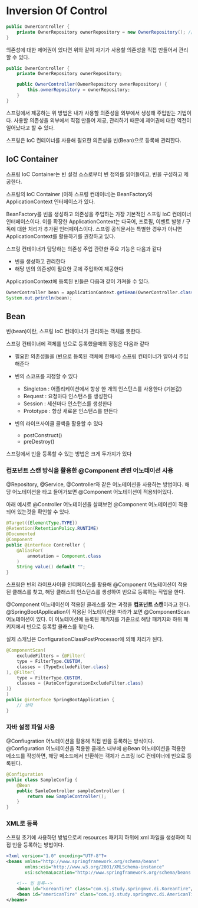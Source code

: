 # Inversion Of Control
```java
public OwnerController {
    private OwnerRepository ownerRepository = new OwnerRepository(); // 직접 만들어 주입
}
```
의존성에 대한 제어권이 있다면 위와 같이 자기가 사용할 의존성을 직접 만들어서 관리할 수 있다.

```java
public OwnerController {
    private OwnerRepository ownerRepository;

    public OwnerController(OwnerRepository ownerRepository) {
        this.ownerRepository = ownerRepository;
    }
}

```
스프링에서 제공하는 위 방법은 내가 사용할 의존성을 외부에서 생성해 주입받는 기법이다. 사용할 의존성을 외부에서 직접 만들어 제공, 관리하기 때문에 제어권에 대한 역전이 일어났다고 할 수 있다.

스프링은 IoC 컨테이너를 사용해 필요한 의존성을 빈(Bean)으로 등록해 관리한다. 

## IoC Container

스프링 IoC Container는 빈 설정 소스로부터 빈 정의를 읽어들이고, 빈을 구성하고 제공한다.

스프링의 IoC Container (이하 스프링 컨테이너)는 BeanFactory와 ApplicationContext 인터페이스가 있다.

BeanFactory를 빈을 생성하고 의존성을 주입하는 가장 기본적인 스프링 IoC 컨테이너 인터페이스이다. 이를 확장한 ApplicationContext는 다국어, 프로필, 이벤트 발행 / 구독에 대한 처리가 추가된 인터페이스이다. 스프링 공식문서는 특별한 경우가 아니면 ApplicationContext를 활용하기를 권장하고 있다.

스프링 컨테이너가 담당하는 의존성 주입 관련한 주요 기능은 다음과 같다
- 빈을 생성하고 관리한다 
- 해당 빈의 의존성이 필요한 곳에 주입하여 제공한다

ApplicationContext에 등록된 빈들은 다음과 같이 가져올 수 있다.
```java
OwnerController bean = applicationContext.getBean(OwnerController.class);
System.out.println(bean);
```

## Bean
빈(bean)이란, 스프링 IoC 컨테이너가 관리하는 객체를 뜻한다. 

스프링 컨테이너에 객체를 빈으로 등록했을때의 장점은 다음과 같다
- 필요한 의존성들을 (빈으로 등록된 객체에 한해서) 스프링 컨테이너가 알아서 주입해준다
- 빈의 스코프를 지정할 수 있다
    - Singleton : 어플리케이션에서 항상 한 개의 인스턴스를 사용한다 (기본값)
    - Request : 요청마다 인스턴스를 생성한다
    - Session : 세션마다 인스턴스를 생성한다
    - Prototype : 항상 새로운 인스턴스를 만든다

- 빈의 라이프사이클 콜백을 활용할 수 있다
    - postConstruct()
    - preDestroy()

스프링에서 빈을 등록할 수 있는 방법은 크게 두가지가 있다

### 컴포넌트 스캔 방식을 활용한 @Component 관련 어노테이션 사용 
@Repository, @Service, @Controller와 같은 어노테이션을 사용하는 방법이다. 해당 어노테이션을 타고 들어가보면 @Component 어노테이션이 적용되어있다. 

아래 예시로 @Controller 어노테이션을 살펴보면 @Component 어노테이션이 적용되어 있는것을 확인할 수 있다.
```java
@Target({ElementType.TYPE})
@Retention(RetentionPolicy.RUNTIME)
@Documented
@Component
public @interface Controller {
    @AliasFor(
        annotation = Component.class
    )
    String value() default "";
}
```

스프링은 빈의 라이프사이클 인터페이스를 활용해 @Component 어노테이션이 적용된 클래스를 찾고, 해당 클래스의 인스턴스를 생성하여 빈으로 등록하는 작업을 한다. 

@Component 어노테이션이 적용된 클래스를 찾는 과정을 **컴포넌트 스캔**이라고 한다. @SpringBootApplication이 적용된 어노테이션을 따라가 보면 @ComponentScan 어노테이션이 있다. 이 이노테이션에 등록된 패키지를 기준으로 해당 패키지와 하위 패키지에서 빈으로 등록할 클래스를 찾는다.

실제 스캐닝은 ConfigurationClassPostProcessor에 의해 처리가 된다.
```java
@ComponentScan(
    excludeFilters = {@Filter(
    type = FilterType.CUSTOM,
    classes = {TypeExcludeFilter.class}
), @Filter(
    type = FilterType.CUSTOM,
    classes = {AutoConfigurationExcludeFilter.class}
)}
)
public @interface SpringBootApplication {
    // 생략
}
```

### 자바 설정 파일 사용
@Confiugration 어노테이션을 활용해 직접 빈을 등록하는 방식이다. @Configuration 어노테이션을 적용한 클래스 내부에 @Bean 어노테이션을 적용한 메소드를 작성하면, 해당 메소드에서 반환하는 객체가 스프링 IoC 컨테이너에 빈으로 등록된다.

```java
@Configuration
public class SampleConfig {
    @Bean
    public SamleController sampleController {
        return new SampleController();
    }
}
```

### XML로 등록
스프링 초기에 사용하던 방법으로써 resources 패키지 하위에 xml 파일을 생성하여 직접 빈을 등록하는 방법이다.

```xml
<?xml version="1.0" encoding="UTF-8"?>
<beans xmlns="http://www.springframework.org/schema/beans"
       xmlns:xsi="http://www.w3.org/2001/XMLSchema-instance"
       xsi:schemaLocation="http://www.springframework.org/schema/beans http://www.springframework.org/schema/beans/spring-beans.xsd">

    <!-- 빈 등록-->
    <bean id="koreanTire" class="com.sj.study.springmvc.di.KoreanTire"/>
    <bean id="americanTire" class="com.sj.study.springmvc.di.AmericanTire"/>
</beans>
```
